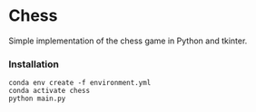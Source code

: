 # Chess

Simple implementation of the chess game in Python and tkinter.

### Installation

```
conda env create -f environment.yml
conda activate chess
python main.py
```

